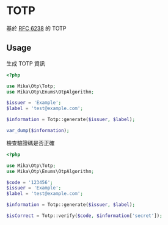 # TOTP

基於 [RFC 6238](https://datatracker.ietf.org/doc/html/rfc6238) 的 TOTP

## Usage

生成 TOTP 資訊

```php
<?php

use Mika\Otp\Totp;
use Mika\Otp\Enums\OtpAlgorithm;

$issuer = 'Example';
$label = 'test@example.com';

$information = Totp::generate($issuer, $label);

var_dump($information);
```

檢查驗證碼是否正確

```php
<?php

use Mika\Otp\Totp;
use Mika\Otp\Enums\OtpAlgorithm;

$code = '123456';
$issuer = 'Example';
$label = 'test@example.com';

$information = Totp::generate($issuer, $label);

$isCorrect = Totp::verify($code, $information['secret']);
```
